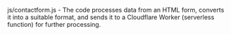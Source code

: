js/contactform.js -  The code processes data from an HTML form, converts it into a suitable format, and sends it to a Cloudflare Worker (serverless function) for further processing.
